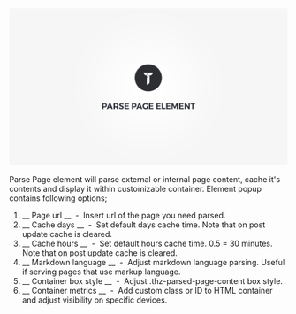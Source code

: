 <div class="thz-doc-image max">
<a class="thz-lightbox mfp-iframe" href="https://www.youtube.com/watch?v=wDXK0iUwQzQ" data-mfp-title="Creatus WordPress Theme Parse Page Element" data-modal-size="large">
	<img src="../../docs-media/splash-parse-page-element.jpg" alt="Creatus WordPress Theme Parse Page Element" />
</a>
</div>

Parse Page element will parse external or internal page content, cache it's contents and display it within customizable container. Element popup contains following options;

1. __ Page url __ &nbsp;-&nbsp; Insert url of the page you need parsed.
1. __ Cache days __ &nbsp;-&nbsp; Set default days cache time. Note that on post update cache is cleared.
1. __ Cache hours __ &nbsp;-&nbsp; Set default hours cache time. 0.5 = 30 minutes. Note that on post update cache is cleared.
1. __ Markdown language __ &nbsp;-&nbsp; Adjust markdown language parsing. Useful if serving pages that use markup language.
1. __ Container box style __ &nbsp;-&nbsp; Adjust .thz-parsed-page-content box style.
1. __ Container metrics __ &nbsp;-&nbsp; Add custom class or ID to HTML container and adjust visibility on specific devices.

